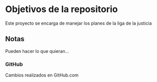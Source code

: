 # Objetivos de la repositorio

Este proyecto se encarga de manejar los planes de la liga de la justicia


## Notas
Pueden hacer lo que quieran...

### GitHub

Cambios realizados en GitHub.com


